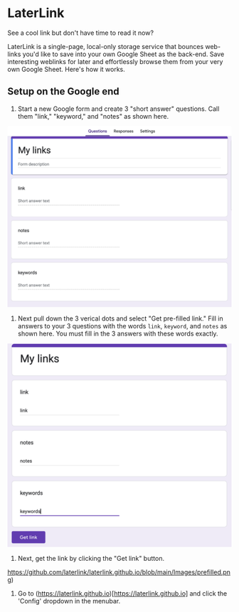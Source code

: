 # LaterLink
 See a cool link but don't have time to read it now?  
 
 LaterLink is a single-page, local-only storage service that bounces web-links you'd like to save into your own Google Sheet as the back-end.  Save interesting weblinks for later and effortlessly browse them from your very own Google Sheet.  Here's how it works.

 ## Setup on the Google end

1. Start a new Google form and create 3 "short answer" questions. Call them "link," "keyword," and "notes" as shown here.

![form configuration](https://github.com/laterlink/laterlink.github.io/blob/main/Images/form01.png)

1. Next pull down the 3 verical dots and select "Get pre-filled link." Fill in answers to your 3 questions with the words
`link`, `keyword`, and `notes` as shown here. You must fill in the 3 answers with these words exactly.

![prefilled](https://github.com/laterlink/laterlink.github.io/blob/main/Images/prefilled3.png)

1. Next, get the link by clicking the "Get link" button.

https://github.com/laterlink/laterlink.github.io/blob/main/Images/prefilled.png)

1. Go to (https://laterlink.github.io)[https://laterlink.github.io] and click the 'Config' dropdown in the menubar.  